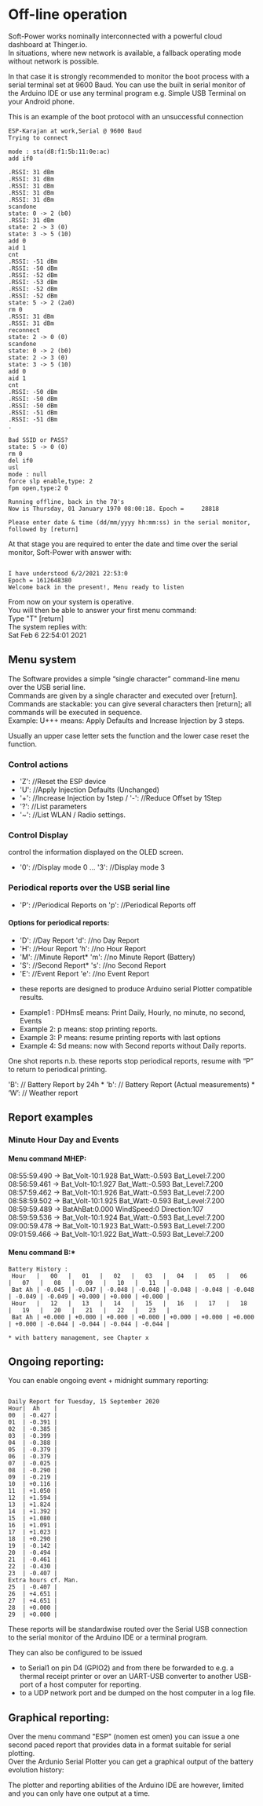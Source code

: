 # Off-line operation
Soft-Power works nominally interconnected with a powerful cloud dashboard at Thinger.io.  
In situations, where new network is available, a fallback operating mode without network is possible.  

In that case it is strongly recommended to monitor the boot process with a serial terminal set at 9600 Baud.
You can use the built in serial monitor of the Arduino IDE or use any terminal program e.g. Simple USB Terminal on your Android phone.  

This is an example of the boot protocol with an unsuccessful connection  

```
ESP-Karajan at work,Serial @ 9600 Baud
Trying to connect

mode : sta(d8:f1:5b:11:0e:ac)
add if0

.RSSI: 31 dBm
.RSSI: 31 dBm
.RSSI: 31 dBm
.RSSI: 31 dBm
.RSSI: 31 dBm
scandone
state: 0 -> 2 (b0)
.RSSI: 31 dBm
state: 2 -> 3 (0)
state: 3 -> 5 (10)
add 0
aid 1
cnt 
.RSSI: -51 dBm
.RSSI: -50 dBm
.RSSI: -52 dBm
.RSSI: -53 dBm
.RSSI: -52 dBm
.RSSI: -52 dBm
state: 5 -> 2 (2a0)
rm 0
.RSSI: 31 dBm
.RSSI: 31 dBm
reconnect
state: 2 -> 0 (0)
scandone
state: 0 -> 2 (b0)
state: 2 -> 3 (0)
state: 3 -> 5 (10)
add 0
aid 1
cnt 
.RSSI: -50 dBm
.RSSI: -50 dBm
.RSSI: -50 dBm
.RSSI: -51 dBm
.RSSI: -51 dBm
.

Bad SSID or PASS?
state: 5 -> 0 (0)
rm 0
del if0
usl
mode : null
force slp enable,type: 2
fpm open,type:2 0

Running offline, back in the 70's
Now is Thursday, 01 January 1970 08:00:18. Epoch =     28818

Please enter date & time (dd/mm/yyyy hh:mm:ss) in the serial monitor, followed by [return]
```

At that stage you are required to enter the date and time over the serial monitor, Soft-Power with answer with:
```

I have understood 6/2/2021 22:53:0
Epoch = 1612648380
Welcome back in the present!, Menu ready to listen
```

From now on your system is operative.  
You will then be able to answer your first menu command:  
Type "T" [return]  
The system replies with:  
Sat Feb  6 22:54:01 2021 

## Menu system

The Software provides a simple “single character” command-line menu over the USB serial line.  
Commands are given by a single character and executed over [return].  
Commands are stackable: you can give several characters then [return]; all commands will be executed in sequence.  
Example: U+++ 	means: Apply Defaults and Increase Injection by 3 steps.

Usually an upper case letter sets the function and the lower case reset the function.

### Control actions
- 'Z':  //Reset the ESP device
- 'U':  //Apply Injection Defaults (Unchanged)
- '+':  //Increase Injection by 1step   /     '-':   //Reduce Offset by 1Step
- '?':  //List parameters
- '~':  //List WLAN / Radio settings.

### Control Display
control the information displayed on the OLED screen.
- '0': //Display mode 0  ...  '3': //Display mode 3

### Periodical reports over the USB serial line

- 'P': //Periodical Reports on 		'p': //Periodical Reports off

#### Options for periodical reports:
- 'D':  //Day Report  		'd':  //no Day Report
- 'H':  //Hour Report		  'h':  //no Hour Report
- 'M': //Minute Report*		'm':  //no Minute Report     (Battery)
- 'S':  //Second Report*	's':  //no Second Report     
- 'E':  //Event Report		'e':  //no Event Report
* these reports are designed to produce Arduino serial Plotter compatible results.

- Example1 : PDHmsE 	means: Print Daily, Hourly, no minute, no second, Events 
- Example 2: p 		means: stop printing reports.
- Example 3: P 		means: resume printing reports with last options
- Example 4: Sd		means: now with Second reports without Daily reports.

One shot reports
n.b. these reports stop periodical reports, resume with “P” to return to periodical printing.

'B':  // Battery Report by 24h * 
'b':  // Battery Report (Actual measurements) *
‘W’: // Weather report
 
## Report examples

### Minute Hour Day and Events
#### Menu command MHEP:
08:55:59.490 -> Bat_Volt-10:1.928 Bat_Watt:-0.593 Bat_Level:7.200   
08:56:59.461 -> Bat_Volt-10:1.927 Bat_Watt:-0.593 Bat_Level:7.200   
08:57:59.462 -> Bat_Volt-10:1.926 Bat_Watt:-0.593 Bat_Level:7.200   
08:58:59.502 -> Bat_Volt-10:1.925 Bat_Watt:-0.593 Bat_Level:7.200   
08:59:59.489 -> BatAhBat:0.000  WindSpeed:0 Direction:107  
08:59:59.536 -> Bat_Volt-10:1.924 Bat_Watt:-0.593 Bat_Level:7.200   
09:00:59.478 -> Bat_Volt-10:1.923 Bat_Watt:-0.593 Bat_Level:7.200   
09:01:59.466 -> Bat_Volt-10:1.922 Bat_Watt:-0.593 Bat_Level:7.200  

#### Menu command B:*
```
Battery History :
 Hour   |   00   |   01   |   02   |   03   |   04   |   05   |   06   |   07   |   08   |   09   |   10   |   11   |
 Bat Ah | -0.045 | -0.047 | -0.048 | -0.048 | -0.048 | -0.048 | -0.048 | -0.049 | -0.049 | +0.000 | +0.000 | +0.000 |
 Hour   |   12   |   13   |   14   |   15   |   16   |   17   |   18   |   19   |   20   |   21   |   22   |   23   |
 Bat Ah | +0.000 | +0.000 | +0.000 | +0.000 | +0.000 | +0.000 | +0.000 | +0.000 | -0.044 | -0.044 | -0.044 | -0.044 |

* with battery management, see Chapter x
```

## Ongoing reporting:
You can enable ongoing event + midnight summary reporting:
```

Daily Report for Tuesday, 15 September 2020 
Hour|  Ah    |
00  | -0.427 |
01  | -0.391 |
02  | -0.385 |
03  | -0.399 |
04  | -0.388 |
05  | -0.379 |
06  | -0.379 |
07  | -0.025 |
08  | -0.290 |
09  | -0.219 |
10  | +0.116 |
11  | +1.050 |
12  | +1.594 |
13  | +1.824 |
14  | +1.392 |
15  | +1.080 |
16  | +1.091 |
17  | +1.023 |
18  | +0.290 |
19  | -0.142 |
20  | -0.494 |
21  | -0.461 |
22  | -0.430 |
23  | -0.407 |
Extra hours cf. Man.
25  | -0.407 |
26  | +4.651 |
27  | +4.651 |
28  | +0.000 |
29  | +0.000 |
```

These reports will be standardwise routed over the Serial USB connection to the serial monitor of the Arduino IDE or a terminal program. 

They can also be configured to be issued   
- to Serial1 on pin D4 (GPIO2) and from there be forwarded to e.g. a thermal receipt printer or over an UART-USB converter to another USB-port of a host computer for reporting.  
- to a UDP network port and be dumped on the host computer in a log file.  

## Graphical reporting:
Over the menu command "ESP" (nomen est omen)  you can issue a one second paced report that provides data in a format suitable for serial plotting.  
Over the Ardunio Serial Plotter you can get a graphical output of the battery evolution history:  

The plotter and reporting abilities of the Arduino IDE are however, limited and you can only have one output at a time.
